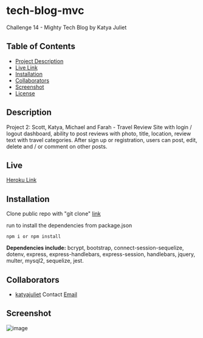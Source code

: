 # tech-blog-mvc
Challenge 14 - Mighty Tech Blog by Katya Juliet

## Table of Contents
* [Project Description](#Description)
* [Live Link](#Live)
* [Installation](#Installation)
* [Collaborators](#Collaborators)
* [Screenshot](#Screenshot)
* [License](#license)

## Description
Project 2: Scott, Katya, Michael and Farah - Travel Review Site with login / logout dashboard, ability to post reviews with photo, title, location, review text with travel categories. After sign up or registration, users can post, edit, delete and / or comment on other posts.

## Live
[Heroku Link](https://mighty-tech.herokuapp.com/)

## Installation
Clone public repo with "git clone" [link](https://github.com/katyajuliet/tech-blog-mvc)

run to install the dependencies from package.json

```
npm i or npm install

```
<strong>Dependencies include:</strong> bcrypt, bootstrap, connect-session-sequelize, dotenv, express, express-handlebars, express-session, handlebars, jquery, multer, mysql2, sequelize, jest.

## Collaborators
* [katyajuliet](https://github.com/katyajuliet)
Contact [Email](mailto:katyajuliet22@gmail.com)

## Screenshot
![image]()


